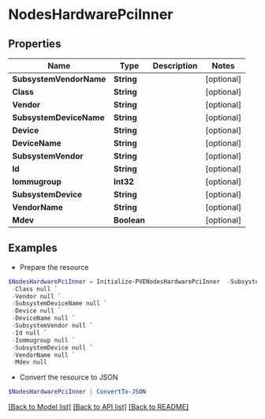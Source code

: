 # NodesHardwarePciInner
## Properties

Name | Type | Description | Notes
------------ | ------------- | ------------- | -------------
**SubsystemVendorName** | **String** |  | [optional] 
**Class** | **String** |  | [optional] 
**Vendor** | **String** |  | [optional] 
**SubsystemDeviceName** | **String** |  | [optional] 
**Device** | **String** |  | [optional] 
**DeviceName** | **String** |  | [optional] 
**SubsystemVendor** | **String** |  | [optional] 
**Id** | **String** |  | [optional] 
**Iommugroup** | **Int32** |  | [optional] 
**SubsystemDevice** | **String** |  | [optional] 
**VendorName** | **String** |  | [optional] 
**Mdev** | **Boolean** |  | [optional] 

## Examples

- Prepare the resource
```powershell
$NodesHardwarePciInner = Initialize-PVENodesHardwarePciInner  -SubsystemVendorName null `
 -Class null `
 -Vendor null `
 -SubsystemDeviceName null `
 -Device null `
 -DeviceName null `
 -SubsystemVendor null `
 -Id null `
 -Iommugroup null `
 -SubsystemDevice null `
 -VendorName null `
 -Mdev null
```

- Convert the resource to JSON
```powershell
$NodesHardwarePciInner | ConvertTo-JSON
```

[[Back to Model list]](../README.md#documentation-for-models) [[Back to API list]](../README.md#documentation-for-api-endpoints) [[Back to README]](../README.md)

